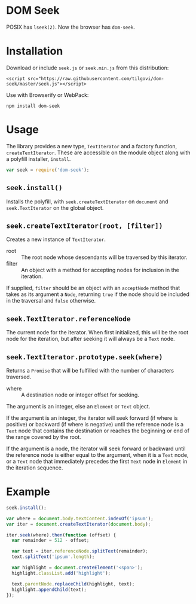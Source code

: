 DOM Seek
========

POSIX has `lseek(2)`. Now the browser has `dom-seek`.


Installation
============

Download or include `seek.js` or `seek.min.js` from this distribution:

    <script src="https://raw.githubusercontent.com/tilgovi/dom-seek/master/seek.js"></script>

Use with Browserify or WebPack:

    npm install dom-seek


Usage
=====

The library provides a new type, `TextIterator` and a factory function,
`createTextIterator`. These are accessible on the module object along with
a polyfill installer, `install`.

``` js
var seek = require('dom-seek');
```

## `seek.install()`

Installs the polyfill, with `seek.createTextIterator` on `document`
and `seek.TextIterator` on the global object.

## `seek.createTextIterator(root, [filter])`

Creates a new instance of `TextIterator`.

<dl>
<dt>
root
</dt>

<dd>
The root node whose descendants will be traversed by this iterator.
</dd>

<dt>
filter
</dt>

<dd>
An object with a method for accepting nodes for inclusion in the iteration.
</dd>
</dl>

If supplied, `filter` should be an object with an `acceptNode` method
that takes as its argument a `Node`, returning `true` if the node should
be included in the traversal and `false` otherwise.

## `seek.TextIterator.referenceNode`

The current node for the iterator. When first initialized, this will
be the root node for the iteration, but after seeking it will always
be a `Text` node.

## `seek.TextIterator.prototype.seek(where)`

Returns a `Promise` that will be fulfilled with the number of characters
traversed.

<dl>
<dt>
where
</dt>

<dd>
A destination node or integer offset for seeking.
</dd>
</dl>

The argument is an integer, else an `Element` or `Text` object.

If the argument is an integer, the iterator will seek forward (if
where is positive) or backward (if where is negative) until the
reference node is a `Text` node that contains the destination or
reaches the beginning or end of the range covered by the root.

If the argument is a node, the iterator will seek forward or backward
until the reference node is either equal to the argument, when it is a
`Text` node, or a `Text` node that immediately precedes the first
`Text` node in `Element` in the iteration sequence.

Example
=======

```javascript
seek.install();

var where = document.body.textContent.indexOf('ipsum');
var iter = document.createTextIterator(document.body);

iter.seek(where).then(function (offset) {
  var remainder = 512 - offset;

  var text = iter.referenceNode.splitText(remainder);
  text.splitText('ipsum'.length);

  var highlight = document.createElement('<span>');
  highlight.classList.add('highlight');

  text.parentNode.replaceChild(highlight, text);
  highlight.appendChild(text);
});
```
